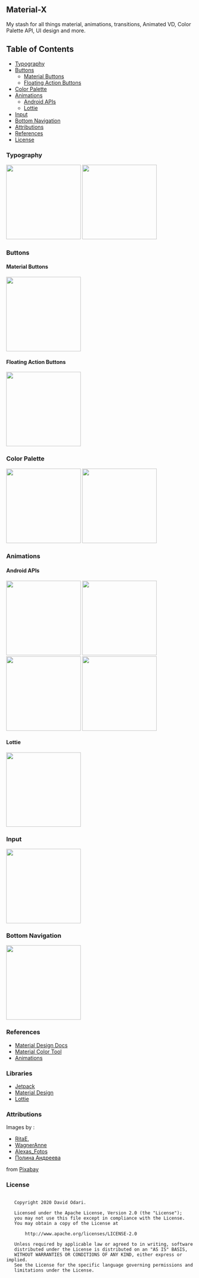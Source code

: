 ## Material-X

My stash for all things material, animations, transitions, Animated VD, Color Palette API, UI design 
and more.

## Table of Contents

- [Typography](#typography)
- [Buttons](#buttons)
   - [Material Buttons](#material-buttons)
   - [Floating Action Buttons](#floating-action-buttons)
- [Color Palette](#color-palette)
- [Animations](#animations)
   - [Android APIs](#android-apis)
   - [Lottie](#lottie)
- [Input](#input)
- [Bottom Navigation](#bottom-navigation)
- [Attributions](#attributions)
- [References](#references)
- [License](#license)

### Typography

<img src="art/typography.png" width="200"> <img src="art/typography3.png" width="200">

### Buttons

#### Material Buttons

<img src="art/mb.png" width="200">

#### Floating Action Buttons

<img src="art/fabs.gif" width="200">

### Color Palette

<img src="art/cp1.png" width="200"> <img src="art/cp2.png" width="200">

### Animations

#### Android APIs

<img src="art/as.gif" width="200"> <img src="art/it.gif" width="200"> <img src="art/oa.gif" width="200"> <img src="art/va.gif" width="200">

#### Lottie

<img src="art/lottie.gif" width="200">

### Input 

<img src="art/input.png" width="200">

### Bottom Navigation

<img src="art/bnav.png" width="200">

### References

- [Material Design Docs](https://material.io/develop/android)
- [Material Color Tool](https://material.io/resources/color/#!/?view.left=0&view.right=0)
- [Animations](https://developer.android.com/training/animation)

### Libraries

- [Jetpack](https://developer.android.com/jetpack)
- [Material Design](https://material.io/develop/android/docs/getting-started/)
- [Lottie](https://github.com/airbnb/lottie-android)

### Attributions

Images by :
- <a href="https://pixabay.com/users/RitaE-19628/?utm_source=link-attribution&amp;utm_medium=referral&amp;utm_campaign=image&amp;utm_content=5311293">RitaE</a>,
- <a href="https://pixabay.com/users/WagnerAnne-12610361/?utm_source=link-attribution&amp;utm_medium=referral&amp;utm_campaign=image&amp;utm_content=5289802">WagnerAnne</a>
- <a href="https://pixabay.com/users/Alexas_Fotos-686414/?utm_source=link-attribution&amp;utm_medium=referral&amp;utm_campaign=image&amp;utm_content=5303221">Alexas_Fotos</a>
- <a href="https://pixabay.com/users/mystraysoul-10217405/?utm_source=link-attribution&amp;utm_medium=referral&amp;utm_campaign=image&amp;utm_content=5299607">Полина Андреева</a>

from <a href="https://pixabay.com/?utm_source=link-attribution&amp;utm_medium=referral&amp;utm_campaign=image&amp;utm_content=5289802">Pixabay</a>
 
### License

```

   Copyright 2020 David Odari.

   Licensed under the Apache License, Version 2.0 (the "License");
   you may not use this file except in compliance with the License.
   You may obtain a copy of the License at

       http://www.apache.org/licenses/LICENSE-2.0

   Unless required by applicable law or agreed to in writing, software
   distributed under the License is distributed on an "AS IS" BASIS,
   WITHOUT WARRANTIES OR CONDITIONS OF ANY KIND, either express or implied.
   See the License for the specific language governing permissions and
   limitations under the License.
   
 ```
